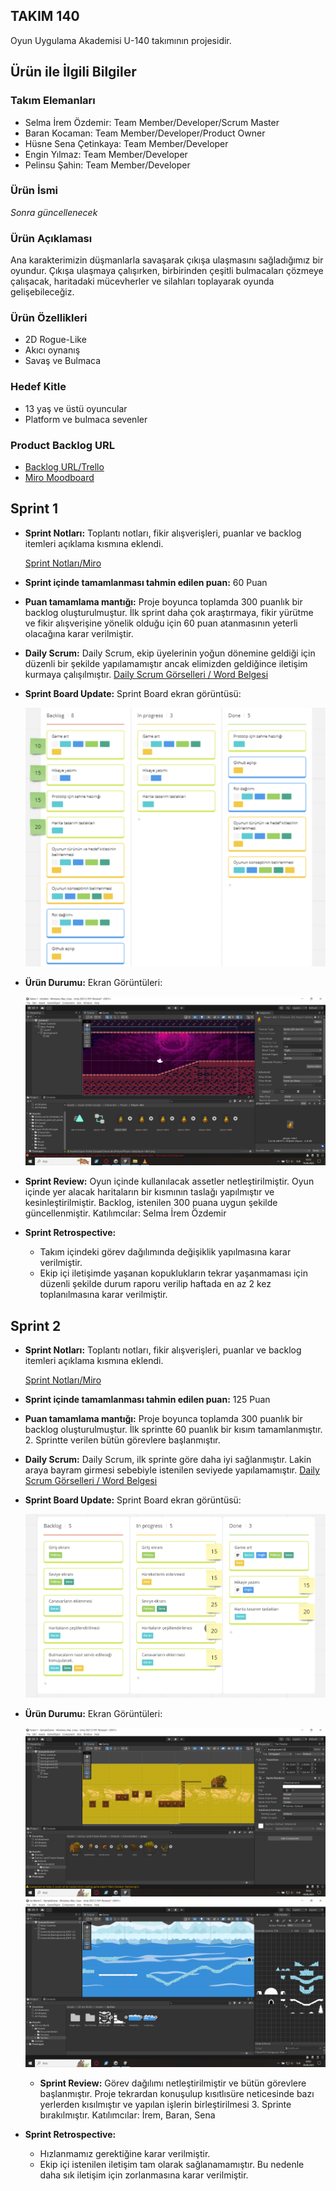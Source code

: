 ## TAKIM 140
Oyun Uygulama Akademisi U-140 takımının projesidir.

## Ürün ile İlgili Bilgiler
### Takım Elemanları
- Selma İrem Özdemir: Team Member/Developer/Scrum Master
- Baran Kocaman: Team Member/Developer/Product Owner
- Hüsne Sena Çetinkaya: Team Member/Developer
- Engin Yılmaz: Team Member/Developer
- Pelinsu Şahin: Team Member/Developer

### Ürün İsmi
*Sonra güncellenecek*

### Ürün Açıklaması
Ana karakterimizin düşmanlarla savaşarak çıkışa ulaşmasını sağladığımız bir oyundur. Çıkışa ulaşmaya çalışırken, birbirinden çeşitli bulmacaları çözmeye çalışacak, haritadaki mücevherler ve silahları toplayarak oyunda gelişebileceğiz.

### Ürün Özellikleri
- 2D Rogue-Like
- Akıcı oynanış
- Savaş ve Bulmaca

### Hedef Kitle
- 13 yaş ve üstü oyuncular
- Platform ve bulmaca sevenler

### Product Backlog URL
- [Backlog URL/Trello](https://trello.com/invite/b/p2E43aO1/ATTI672d56e95a7fdbd88bcddd49ad387eef9F288CC8/u-140)
- [Miro Moodboard](https://miro.com/welcomeonboard/a3E5V2gzSGFUOXpUT3FLQk8xN1VBNTdxZUdaSVlsQ0Y4SWxOMWp5QTg3R0p2Y0FZcG5LMnZocnl2NWRCNktlSHwzNDU4NzY0NTU2OTcwODU0MzMzfDI=?share_link_id=973707109197)
## Sprint 1
- **Sprint Notları:** Toplantı notları, fikir alışverişleri, puanlar ve backlog itemleri açıklama kısmına eklendi.
  
  [Sprint Notları/Miro](https://miro.com/welcomeonboard/WGoxa25yWjB5Y0kyZG1LR3FnTkJ1R2pDVVBUQlBiUXZhdkJ0OGhyeEk0aGtMN2F3RThhVnlpNU5wQVYyY2pwUHwzNDU4NzY0NTU2OTcwODU0MzMzfDI=?share_link_id=868769972741)

- **Sprint içinde tamamlanması tahmin edilen puan:** 60 Puan

- **Puan tamamlama mantığı:** Proje boyunca toplamda 300 puanlık bir backlog oluşturulmuştur. İlk sprint daha çok araştırmaya, fikir yürütme ve fikir alışverişine yönelik olduğu için 60 puan atanmasının yeterli olacağına karar verilmiştir.

- **Daily Scrum:** Daily Scrum, ekip üyelerinin yoğun dönemine geldiği için düzenli bir şekilde yapılamamıştır ancak elimizden geldiğince iletişim kurmaya çalışılmıştır.
  [Daily Scrum Görselleri / Word Belgesi](https://docs.google.com/document/d/1gOh7O5DB-334A3Zfw0VXmVcULwdkgJRwGzipTLLwKZQ/edit?usp=sharing)

- **Sprint Board Update:** Sprint Board ekran görüntüsü:
  
  ![Sprint Board Update](https://github.com/Hir0zuki/U-140/blob/main/images/sprint1.png)

- **Ürün Durumu:** Ekran Görüntüleri:

  ![Ekran görüntüsü](https://github.com/Hir0zuki/U-140/blob/main/images/game_proto.png)

- **Sprint Review:** Oyun içinde kullanılacak assetler netleştirilmiştir. Oyun içinde yer alacak haritaların bir kısmının taslağı yapılmıştır ve kesinleştirilmiştir. Backlog, istenilen 300 puana uygun şekilde güncellenmiştir. Katılımcılar: Selma İrem Özdemir

- **Sprint Retrospective:**
  - Takım içindeki görev dağılımında değişiklik yapılmasına karar verilmiştir.
  - Ekip içi iletişimde yaşanan kopuklukların tekrar yaşanmaması için düzenli şekilde durum raporu verilip haftada en az 2 kez toplanılmasına karar verilmiştir.

 ## Sprint 2
- **Sprint Notları:** Toplantı notları, fikir alışverişleri, puanlar ve backlog itemleri açıklama kısmına eklendi.
  
  [Sprint Notları/Miro](https://miro.com/welcomeonboard/WGoxa25yWjB5Y0kyZG1LR3FnTkJ1R2pDVVBUQlBiUXZhdkJ0OGhyeEk0aGtMN2F3RThhVnlpNU5wQVYyY2pwUHwzNDU4NzY0NTU2OTcwODU0MzMzfDI=?share_link_id=868769972741)
  
- **Sprint içinde tamamlanması tahmin edilen puan:** 125 Puan

- **Puan tamamlama mantığı:** Proje boyunca toplamda 300 puanlık bir backlog oluşturulmuştur. İlk sprintte 60 puanlık bir kısım tamamlanmıştır. 2. Sprintte verilen bütün görevlere başlanmıştır.

- **Daily Scrum:** Daily Scrum, ilk sprinte göre daha iyi sağlanmıştır. Lakin araya bayram girmesi sebebiyle istenilen seviyede yapılamamıştır.
  [Daily Scrum Görselleri / Word Belgesi](https://docs.google.com/document/d/1gOh7O5DB-334A3Zfw0VXmVcULwdkgJRwGzipTLLwKZQ/edit?usp=sharing)

- **Sprint Board Update:** Sprint Board ekran görüntüsü:
  
  ![Sprint Board Update](https://github.com/Hir0zuki/U-140/blob/main/images/sprint2.png)

- **Ürün Durumu:** Ekran Görüntüleri:

  ![Ekran görüntüsü](https://github.com/Hir0zuki/U-140/blob/main/images/1.png?raw=true)
  ![Ekran görüntüsü](https://github.com/Hir0zuki/U-140/blob/main/images/3.png?raw=true)

  - **Sprint Review:** Görev dağılımı netleştirilmiştir ve bütün görevlere başlanmıştır. Proje tekrardan konuşulup kısıtlısüre neticesinde bazı yerlerden kısılmıştır ve yapılan işlerin birleştirilmesi 3. Sprinte bırakılmıştır. Katılımcılar: İrem, Baran, Sena

- **Sprint Retrospective:**
  - Hızlanmamız gerektiğine karar verilmiştir.
  - Ekip içi istenilen iletişim tam olarak sağlanamamıştır. Bu nedenle daha sık iletişim için zorlanmasına karar verilmiştir.
